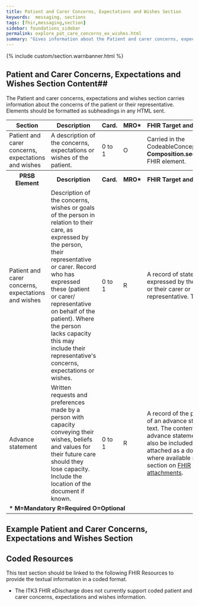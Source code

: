 ```yaml
---
title: Patient and Carer Concerns, Expectations and Wishes Section
keywords:  messaging, sections
tags: [fhir,messaging,section]
sidebar: foundations_sidebar
permalink: explore_pat_care_concerns_ex_wishes.html
summary: "Gives information about the Patient and carer concerns, expectations and wishes section"
---
```


{% include custom/section.warnbanner.html %}

## Patient and Carer Concerns, Expectations and Wishes Section Content##
The Patient and carer concerns, expectations and wishes section carries information about the concerns of the patient or their representative. Elements should be formatted as subheadings in any HTML sent.

<table style="width:100%;max-width: 100%;">
	<thead>
		<tr>
			<th width="15%">Section</th>
			<th width="35%">Description</th>
			<th width="5%">Card.</th>
			<th width="5%">MRO*</th>
			<th width="40%">FHIR Target and Guidance</th>
		</tr>
	</thead>
	<tbody>
		<tr>
			<td>Patient and carer concerns, expectations and wishes</td>
			<td>A description of the concerns, expectations or wishes of the patient.</td>
			<td>0 to 1</td>
			<td>O</td>
			<td>Carried in the CodeableConcept of <b>Composition.section.code</b> FHIR element.</td>
		</tr>
		<tr>
			<th>PRSB Element</th>
			<th>Description</th>
			<th>Card.</th>
			<th>MRO*</th>
			<th>FHIR Target and Guidance</th>		
		</tr>
		<tr>
			<td>Patient and carer concerns, expectations and wishes</td>
			<td>Description of the concerns, wishes or goals of the person in relation to their care, as expressed by the person, their representative or carer. Record who has expressed these (patient or carer/ representative on behalf of the patient). Where the person lacks capacity this may include their representative's concerns, expectations or wishes.</td>
			<td>0 to 1</td>
			<td>R</td>
			<td>A record of statements expressed by the person or their carer or representative. Text only.</td>
		</tr>
		<tr>
			<td>Advance statement</td>
			<td>Written requests and preferences made by a person with capacity conveying their wishes, beliefs and values for their future care should they lose capacity. Include the location of the document if known.</td>
			<td>0 to 1</td>
			<td>R</td>
			<td>A record of the presence of an advance statement in text. The content of the advance statement should also be included as text or attached as a document where available see section on <a href="build_attachments.html">FHIR attachments</a>.</td>
		</tr>
		<tr>
		<td colspan="5"><b>* M=Mandatory R=Required O=Optional</b></td>
		</tr>
	</tbody>
</table>


## Example Patient and Carer Concerns, Expectations and Wishes Section ##

<script src="https://gist.github.com/IOPS-DEV/cd418195a1684f2148936dec94a40842.js"></script>

## Coded Resources ##

This text section should be linked to the following FHIR Resources to provide the textual information in a coded format.

- The ITK3 FHIR eDischarge does not currently support coded patient and carer concerns, expectations and wishes information.






